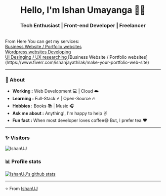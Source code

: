 <h1 align="center"> Hello, I'm Ishan Umayanga 👨‍💻 </h1>

<h3 align="center">  Tech Enthusiast | Front-end Developer | Freelancer  </h3> <br>
From Here You can get my services:
<br>
<a href="https://www.fiverr.com/ishanjayathilak/make-your-portfolio-web-site">Business Website / Portfolio websites</a><br>
<a href="https://www.fiverr.com/ishanjayathilak/build-a-responsive-wordpress-website">Wordpress websites Developing </a><br>
<a href="https://www.fiverr.com/ishanjayathilak/create-web-and-mobile-ui-designs-using-adobe-xd">UI Desinging / UX researching  </a>
 [Business Website / Portfolio websites](https://www.fiverr.com/ishanjayathilak/make-your-portfolio-web-site)

---------------------------------------------------------------------------------------------------------------------------------------------------------------------------------
### 🤔 About
-  **Working :**  Web Development :computer: | Cloud :cloud: 
-  **Learning :** Full-Stack :zap: | Open-Source :fire:	
-  **Hobbies :** Books :books: | Music :headphones:
-  **Ask me about :** Anything!, I'm happy to help :v:
-  **Fun fact :** When most developer loves coffee:sweat_smile: But, I prefer tea :heart: 

---------------------------------------------------------------------------------------------------------------------------------------------------------------------------------
### ✨ Visitors 

<p align="left"> <img src="https://komarev.com/ghpvc/?username=IshanUJ" alt="IshanUJ" /> </p>

### 📊 Profile stats

[![IshanUJ's github stats](https://github-readme-stats.vercel.app/api?username=IshanUJ&show_icons=true&title_color=fff&icon_color=79ff97&text_color=9f9f9f&bg_color=151515)](https://github.com/IshanUJ/github-readme-stats)

-------------------------------------------------------------------------------------------------------------------------------------------------------------------------------

⭐️ From [IshanUJ](http://www.github.com/IshanUJ)
